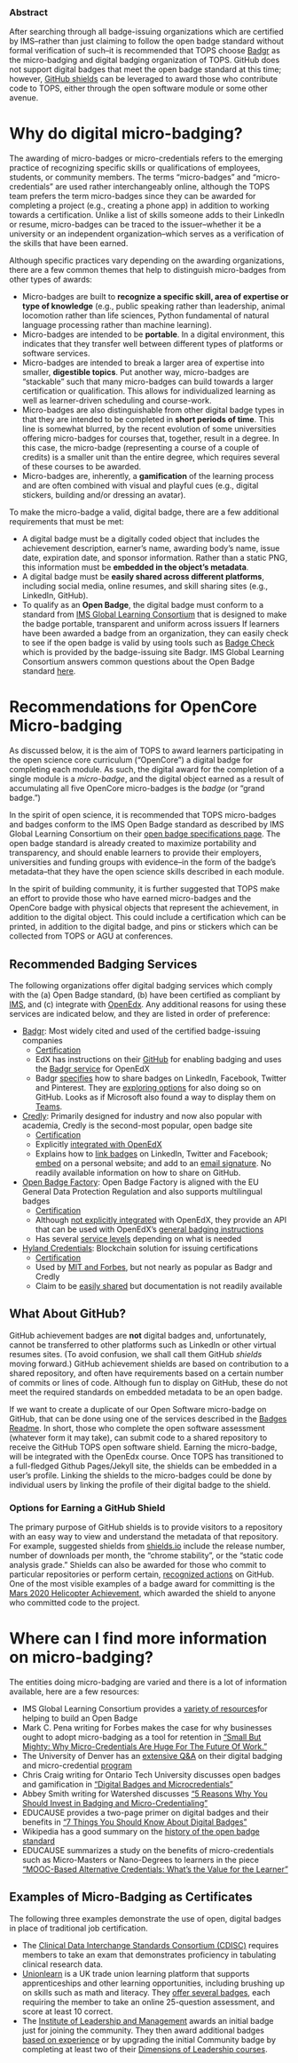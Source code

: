 ### Abstract 
After searching through all badge-issuing organizations which are certified by IMS–rather than just claiming to follow the open badge standard without formal verification of such–it is recommended that TOPS choose [Badgr](https://info.badgr.com/) as the micro-badging and digital badging organization of TOPS. GitHub does not support digital badges that meet the open badge standard at this time; however, [GitHub shields](https://github.com/badges/awesome-badges) can be leveraged to award those who contribute code to TOPS, either through the open software module or some other avenue. 

# Why do digital micro-badging?
The awarding of micro-badges or micro-credentials refers to the emerging practice of recognizing specific skills or qualifications of employees, students, or community members. The terms “micro-badges” and “micro-credentials” are used rather interchangeably online, although the TOPS team prefers the term micro-badges since they can be awarded for completing a project (e.g., creating a phone app) in addition to working towards a certification. Unlike a list of skills someone adds to their LinkedIn or resume, micro-badges can be traced to the issuer–whether it be a university or an independent organization–which serves as a verification of the skills that have been earned.  

Although specific practices vary depending on the awarding organizations, there are a few common themes that help to distinguish micro-badges from other types of awards:
* Micro-badges are built to **recognize a specific skill, area of expertise or type of knowledge** (e.g., public speaking rather than leadership, animal locomotion rather than life sciences, Python fundamental of natural language processing rather than machine learning).
* Micro-badges are intended to be **portable**. In a digital environment, this indicates that they transfer well between different types of platforms or software services.
* Micro-badges are intended to break a larger area of expertise into smaller, **digestible topics**. Put another way, micro-badges are “stackable” such that many micro-badges can build towards a larger certification or qualification. This allows for individualized learning as well as learner-driven scheduling and course-work. 
* Micro-badges are also distinguishable from other digital badge types in that they are intended to be completed in **short periods of time**. This line is somewhat blurred, by the recent evolution of some universities offering micro-badges for courses that, together, result in a degree. In this case, the micro-badge (representing a course of a couple of credits) is a smaller unit than the entire degree, which requires several of these courses to be awarded. 
* Micro-badges are, inherently, a **gamification** of the learning process and are often combined with visual and playful cues (e.g., digital stickers, building and/or dressing an avatar). 

To make the micro-badge a valid, digital badge, there are a few additional requirements that must be met:
* A digital badge must be a digitally coded object that includes the achievement description, earner’s name, awarding body’s name, issue date, expiration date, and sponsor information. Rather than a static PNG, this information must be **embedded in the object’s metadata**. 
* A digital badge must be **easily shared across different platforms**, including social media, online resumes, and skill sharing sites (e.g., LinkedIn, GitHub).
* To qualify as an **Open Badge**, the digital badge must conform to a standard from [IMS Global Learning Consortium](https://www.imsglobal.org/activity/digital-badges) that is designed to make the badge portable, transparent and uniform across issuers 
If learners have been awarded a badge from an organization, they can easily check to see if the open badge is valid by using tools such as [Badge Check](https://badgecheck.io/) which is provided by the badge-issuing site Badgr. IMS Global Learning Consortium answers common questions about the Open Badge standard [here](https://openbadges.org/about/faq).
 
# Recommendations for OpenCore Micro-badging
As discussed below, it is the aim of TOPS to award learners participating in the open science core curriculum (“OpenCore”) a digital badge for completing each module. As such, the digital award for the completion of a single module is a *micro-badge*, and the digital object earned as a result of accumulating all five OpenCore micro-badges is the *badge* (or “grand badge.”) 

In the spirit of open science, it is recommended that TOPS micro-badges and badges conform to the IMS Open Badge standard as described by IMS Global Learning Consortium on their [open badge specifications page](https://www.imsglobal.org/technical-resources?field_technical_resource_tid=3796&field_technical_activity_nid=49886). The open badge standard is already created to maximize portability and transparency, and should enable learners to provide their employers, universities and funding groups with evidence–in the form of the badge’s metadata–that they have the open science skills described in each module. 

In the spirit of building community, it is further suggested that TOPS make an effort to provide those who have earned micro-badges and the OpenCore badge with physical objects that represent the achievement, in addition to the digital object. This could include a certification which can be printed, in addition to the digital badge, and pins or stickers which can be collected from TOPS or AGU at conferences. 

## Recommended Badging Services
The following organizations offer digital badging services which comply with the (a) Open Badge standard, (b) have been certified as compliant by [IMS](https://site.imsglobal.org/certifications?page=2&refinementList%5Bstandards_lvlx%5D%5B0%5D=Open%20Badges), and (c) integrate with [OpenEdx](https://edx.readthedocs.io/projects/edx-installing-configuring-and-running/en/latest/configuration/enable_badging.html#specify-a-badge-generator-other-than-badgr-server). Any additional reasons for using these services are indicated below, and they are listed in order of preference: 
* [Badgr](https://info.badgr.com/): Most widely cited and used of the certified badge-issuing companies
  * [Certification](https://site.imsglobal.org/certifications/concentric-sky/badgr#cert_pane_nid_410864)
  * EdX has instructions on their [GitHub](https://edx.readthedocs.io/projects/edx-installing-configuring-and-running/en/latest/configuration/enable_badging.html) for enabling badging and uses the [Badgr service](https://edx.readthedocs.io/projects/edx-installing-configuring-and-running/en/latest/configuration/enable_badging.html#install-badgr-server) for OpenEdX
  * Badgr [specifies](https://info.badgr.com/resources/sharing-digital-badges-on-social-media.html) how to share badges on LinkedIn, Facebook, Twitter and Pinterest. They are [exploring options](https://github.com/brigadecore/badgr) for also doing so on GitHub. Looks as if Microsoft also found a way to display them on [Teams](https://github.com/OfficeDev/microsoft-teams-apps-openbadges). 
* [Credly](https://info.credly.com/): Primarily designed for industry and now also popular with academia, Credly is the second-most popular, open badge site
  * [Certification](https://site.imsglobal.org/certifications/credly/credly#cert_pane_nid_412701)
  * Explicitly [integrated with OpenEdX](https://info.credly.com/integrations)
  * Explains how to [link badges](https://support.credly.com/hc/en-us/articles/360020964272-How-do-I-share-my-badge-) on LinkedIn, Twitter and Facebook; [embed](https://support.credly.com/hc/en-us/articles/360043782632-How-can-I-embed-my-badge-in-a-website-) on a personal website; and add to an [email signature](https://support.credly.com/hc/en-us/articles/360021221691-Can-I-attach-my-badge-to-my-email-signature-). No readily available information on how to share on GitHub.  
* [Open Badge Factory](https://openbadgefactory.com/en/): Open Badge Factory is aligned with the EU General Data Protection Regulation and also supports multilingual badges
  * [Certification](https://site.imsglobal.org/certifications/open-badge-factory/open-badge-factory#cert_pane_nid_409491)
  * Although [not explicitly integrated](https://openbadgefactory.com/en/for-developers/) with OpenEdX, they provide an API that can be used with OpenEdX’s [general badging instructions](https://edx.readthedocs.io/projects/edx-installing-configuring-and-running/en/latest/configuration/enable_badging.html#specify-a-badge-generator-other-than-badgr-server)
  * Has several [service levels](https://openbadgefactory.com/en/service-levels/) depending on what is needed  
* [Hyland Credentials](https://www.hylandcredentials.com/): Blockchain solution for issuing certifications 
  * [Certification](https://site.imsglobal.org/certifications/hyland-credentials/hyland-credentials#cert_pane_nid_401289) 
  * Used by [MIT and Forbes](https://www.hylandcredentials.com/), but not nearly as popular as Badgr and Credly
  * Claim to be [easily shared](https://www.hylandcredentials.com/product) but documentation is not readily available 

## What About GitHub? 
GitHub achievement badges are **not** digital badges and, unfortunately, cannot be transferred to other platforms such as LinkedIn or other virtual resumes sites. (To avoid confusion, we shall call them GitHub *shields* moving forward.) GitHub achievement shields are based on contribution to a shared repository, and often have requirements based on a certain number of commits or lines of code. Although fun to display on GitHub, these do not meet the required standards on embedded metadata to be an open badge.  

If we want to create a duplicate of our Open Software micro-badge on GitHub, that can be done using one of the services described in the [Badges Readme](https://github.com/badges/awesome-badges). In short, those who complete the open software assessment (whatever form it may take), can submit code to a shared repository to receive the GitHub TOPS open software shield. Earning the micro-badge, will be integrated with the OpenEdx course. Once TOPS has transitioned to a full-fledged Github Pages/Jekyll site, the shields can be embedded in a user’s profile. Linking the shields to the micro-badges could be done by individual users by linking the profile of their digital badge to the shield.

### Options for Earning a GitHub Shield
The primary purpose of GitHub shields is to provide visitors to a repository with an easy way to view and understand the metadata of that repository. For example, suggested shields from [shields.io](https://github.com/badges/shields) include the release number, number of downloads per month, the “chrome stability”, or the “static code analysis grade.” Shields can also be awarded for those who commit to particular repositories or perform certain, [recognized actions](https://docs.github.com/en/account-and-profile/setting-up-and-managing-your-github-profile/customizing-your-profile/personalizing-your-profile#displaying-badges-on-your-profile) on GitHub. One of the most visible examples of a badge award for committing is the [Mars 2020 Helicopter Achievement](https://docs.github.com/en/account-and-profile/setting-up-and-managing-your-github-profile/customizing-your-profile/personalizing-your-profile#list-of-qualifying-repositories-for-mars-2020-helicopter-contributor-achievement), which awarded the shield to anyone who committed code to the project. 

# Where can I find more information on micro-badging?
The entities doing micro-badging are varied and there is a lot of information available, here are a few resources:
* IMS Global Learning Consortium provides a [variety of resources](https://www.imsglobal.org/activity/digital-badges)for helping to build an Open Badge
* Mark C. Pena writing for Forbes makes the case for why businesses ought to adopt micro-badging as a tool for retention in [“Small But Mighty: Why Micro-Credentials Are Huge For The Future Of Work.”](https://www.forbes.com/sites/markcperna/2021/10/05/small-but-mighty-why-micro-credentials-are-huge-for-the-future-of-work/?sh=730355d1302b)
* The University of Denver has an [extensive Q&A](https://www.du.edu/sites/default/files/2022-01/micro-credentialsfaq.pdf) on their digital badging and micro-credential [program](https://www.du.edu/registrar/academic-programs/micro-credentials-badges) 
* Chris Craig writing for Ontario Tech University discusses open badges and gamification in [“Digital Badges and Microcredentials”](https://ecampusontario.pressbooks.pub/techinthecurriculum/chapter/digital-badges-and-microcredentials/) 
* Abbey Smith writing for Watershed discusses [“5 Reasons Why You Should Invest in Badging and Micro-Credentialing”](https://www.watershedlrs.com/blog/learning-culture/digital-badging-micro-credentialing/)
* EDUCAUSE provides a two-page primer on digital badges and their benefits in [“7 Things You Should Know About Digital Badges”](https://library.educause.edu/-/media/files/library/2019/7/eli7168.pdf)
* Wikipedia has a good summary on the [history of the open badge standard](https://en.wikipedia.org/wiki/Mozilla_Open_Badges)
* EDUCAUSE summarizes a study on the benefits of micro-credentials such as Micro-Masters or Nano-Degrees to learners in the piece [“MOOC-Based Alternative Credentials: What’s the Value for the Learner”](https://er.educause.edu/articles/2019/6/mooc-based-alternative-credentials-whats-the-value-for-the-learner) 

## Examples of Micro-Badging as Certificates
The following three examples demonstrate the use of open, digital badges in place of traditional job certification. 
* The [Clinical Data Interchange Standards Consortium (CDISC)](https://www.cdisc.org/education/cdisc-standards-certification) requires members to take an exam that demonstrates proficiency in tabulating clinical research data. 
* [Unionlearn](https://www.unionlearn.org.uk/) is a UK trade union learning platform that supports apprenticeships and other learning opportunities, including brushing up on skills such as math and literacy. They [offer several badges](https://www.unionlearn.org.uk/digital-badges-skillcheck), each requiring the member to take an online 25-question assessment, and score at least 10 correct. 
* The [Institute of Leadership and Management](https://www.institutelm.com/) awards an initial badge just for joining the community. They then award additional badges [based on experience](https://www.institutelm.com/what-we-do/membership/membership-grade.html) or by upgrading the initial Community badge by completing at least two of their [Dimensions of Leadership courses](https://www.institutelm.com/learning/leadership-framework.html).

